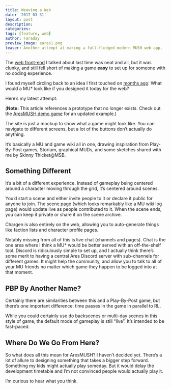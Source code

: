 ```yaml
---
title: Weaving a Web
date: '2017-03-31'
layout: post
description:
categories:
tags: [feature, web]
author: Faraday
preview_image: eares1.png
teaser: Another attempt at making a full-fledged modern MUSH web app.
---
```


The [web front-end](/blog/never-say-never.html) I talked about last time was neat and all, but it was clunky, and still fell short of making a game **easy** to set up for someone with no coding experience.

I found myself circling back to an idea I first touched on [months ago](/blog/uncharted-territory.html): What would a MU* look like if you designed it today for the web?

Here’s my latest attempt:

(**Note:** This article references a prototype that no longer exists. Check out the [AresMUSH demo game](https://mush.aresmush.com) for an updated example.)

The site is just a mockup to show what a game might look like. You can navigate to different screens, but a lot of the buttons don’t actually do anything.

It’s basically a MU and game wiki all in one, drawing inspiration from Play-By-Post games, Storium, graphical MUDs, and some sketches shared with me by Skinny Thicket@MSB.

## Something Different

It’s a bit of a different experience. Instead of gameplay being centered around a character moving through the grid, it’s centered around scenes.

You’d start a scene and either invite people to it or declare it public for anyone to join. The scene page (which looks remarkably like a MU wiki log page) would update live as people contributed to it. When the scene ends, you can keep it private or share it on the scene archive.

Chargen is also entirely on the web, allowing you to auto-generate things like faction lists and character profile pages.

Notably missing from all of this is live chat (channels and pages). Chat is the one area where I think a MU* would be better served with an off-the-shelf tool. Discord is ridiculously simple to set up, and I actually think there’s some merit to having a central Ares Discord server with sub-channels for different games. It might help the community, and allow you to talk to all of your MU friends no matter which game they happen to be logged into at that moment.

## PBP By Another Name?

Certainly there are similarities between this and a Play-By-Post game, but there’s one important difference: time passes in the game in parallel to RL.

While you could certainly use do backscenes or multi-day scenes in this style of game, the default mode of gameplay is still “live”. It’s intended to be fast-paced.

## Where Do We Go From Here?

So what does all this mean for AresMUSH? I haven’t decided yet. There’s a lot of allure to designing something that takes a bigger step forward. Something my kids might actually play someday. But it would delay the development timetable and I’m not convinced people would actually play it.

I’m curious to hear what you think.